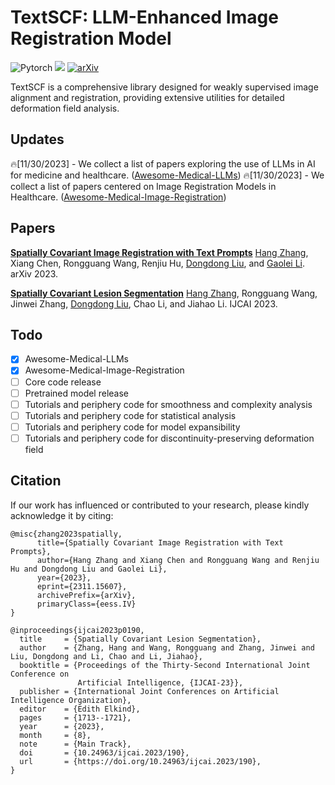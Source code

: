# TextSCF: LLM-Enhanced Image Registration Model

![Pytorch](https://img.shields.io/badge/Implemented%20in-Pytorch-red.svg) <a href="https://opensource.org/licenses/MIT"><img src="https://img.shields.io/badge/License-MIT-yellow.svg"></a> [![arXiv](https://img.shields.io/badge/arXiv-2111.10480-b31b1b.svg)](https://arxiv.org/abs/2311.15607)

TextSCF is a comprehensive library designed for weakly supervised image alignment and registration, providing extensive utilities for detailed deformation field analysis.

## Updates

🔥[11/30/2023] - We collect a list of papers exploring the use of LLMs in AI for medicine and healthcare. ([Awesome-Medical-LLMs](docs/Awesome-Medical-LLMs.md))
🔥[11/30/2023] - We collect a list of papers centered on Image Registration Models in Healthcare. ([Awesome-Medical-Image-Registration](docs/Awesome-Medical-Image-Registration.md))

## Papers

**[Spatially Covariant Image Registration with Text Prompts](https://arxiv.org/abs/2311.15607)**
[Hang Zhang](https://tinymilky.com), Xiang Chen, Rongguang Wang, Renjiu Hu, [Dongdong Liu](https://ddliu365.github.io/), and [Gaolei Li](https://icst.sjtu.edu.cn/DirectoryDetail.aspx?id=28).
arXiv 2023.

**[Spatially Covariant Lesion Segmentation](https://www.ijcai.org/proceedings/2023/0190)**
[Hang Zhang](https://tinymilky.com), Rongguang Wang, Jinwei Zhang, [Dongdong Liu](https://ddliu365.github.io/), Chao Li, and Jiahao Li.
IJCAI 2023.

## Todo
- [x] Awesome-Medical-LLMs
- [x] Awesome-Medical-Image-Registration
- [ ] Core code release
- [ ] Pretrained model release
- [ ] Tutorials and periphery code for smoothness and complexity analysis
- [ ] Tutorials and periphery code for statistical analysis
- [ ] Tutorials and periphery code for model expansibility
- [ ] Tutorials and periphery code for discontinuity-preserving deformation field

## Citation
If our work has influenced or contributed to your research, please kindly acknowledge it by citing:
```
@misc{zhang2023spatially,
      title={Spatially Covariant Image Registration with Text Prompts}, 
      author={Hang Zhang and Xiang Chen and Rongguang Wang and Renjiu Hu and Dongdong Liu and Gaolei Li},
      year={2023},
      eprint={2311.15607},
      archivePrefix={arXiv},
      primaryClass={eess.IV}
}

@inproceedings{ijcai2023p0190,
  title     = {Spatially Covariant Lesion Segmentation},
  author    = {Zhang, Hang and Wang, Rongguang and Zhang, Jinwei and Liu, Dongdong and Li, Chao and Li, Jiahao},
  booktitle = {Proceedings of the Thirty-Second International Joint Conference on
               Artificial Intelligence, {IJCAI-23}},
  publisher = {International Joint Conferences on Artificial Intelligence Organization},
  editor    = {Edith Elkind},
  pages     = {1713--1721},
  year      = {2023},
  month     = {8},
  note      = {Main Track},
  doi       = {10.24963/ijcai.2023/190},
  url       = {https://doi.org/10.24963/ijcai.2023/190},
}

```